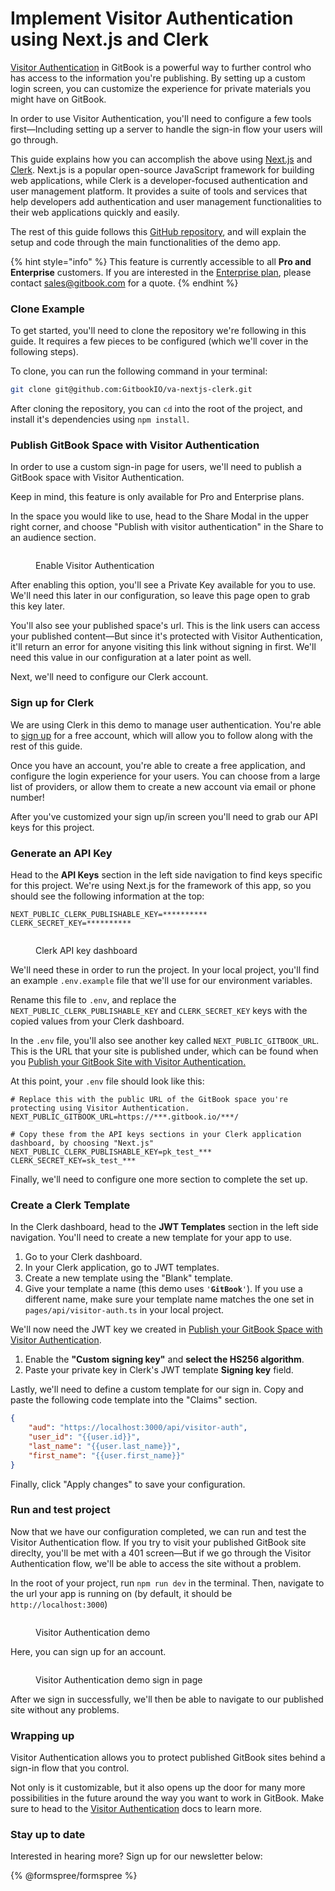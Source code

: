 # Implement Visitor Authentication using Next.js and Clerk

[Visitor Authentication](https://docs.gitbook.com/publishing/visitor-authentication) in GitBook is a powerful way to further control who has access to the information you're publishing. By setting up a custom login screen, you can customize the experience for private materials you might have on GitBook.

In order to use Visitor Authentication, you'll need to configure a few tools first—Including setting up a server to handle the sign-in flow your users will go through.

This guide explains how you can accomplish the above using [Next.js](https://nextjs.org/) and [Clerk](https://clerk.com/). Next.js is a popular open-source JavaScript framework for building web applications, while Clerk is a developer-focused authentication and user management platform. It provides a suite of tools and services that help developers add authentication and user management functionalities to their web applications quickly and easily.

The rest of this guide follows this [GitHub repository](https://github.com/GitbookIO/va-nextjs-clerk), and will explain the setup and code through the main functionalities of the demo app.

{% hint style="info" %}
This feature is currently accessible to all **Pro and Enterprise** customers. If you are interested in the [Enterprise plan](https://docs.gitbook.com/account-management/plans), please contact [sales@gitbook.com](mailto:sales@gitbook.com) for a quote.
{% endhint %}

### Clone Example

To get started, you'll need to clone the repository we're following in this guide. It requires a few pieces to be configured (which we'll cover in the following steps).

To clone, you can run the following command in your terminal:

```bash
git clone git@github.com:GitbookIO/va-nextjs-clerk.git
```

After cloning the repository, you can `cd` into the root of the project, and install it's dependencies using `npm install`.

### Publish GitBook Space with Visitor Authentication

In order to use a custom sign-in page for users, we'll need to publish a GitBook space with Visitor Authentication.&#x20;

Keep in mind, this feature is only available for Pro and Enterprise plans.

In the space you would like to use, head to the Share Modal in the upper right corner, and choose "Publish with visitor authentication" in the Share to an audience section.

<figure><img src="../../.gitbook/assets/Screenshot 2023-05-15 at 14.10.09.png" alt=""><figcaption><p>Enable Visitor Authentication</p></figcaption></figure>

After enabling this option, you'll see a Private Key available for you to use. We'll need this later in our configuration, so leave this page open to grab this key later.

You'll also see your published space's url. This is the link users can access your published content—But since it's protected with Visitor Authentication, it'll return an error for anyone visiting this link without signing in first. We'll need this value in our configuration at a later point as well.

Next, we'll need to configure our Clerk account.

### Sign up for Clerk

We are using Clerk in this demo to manage user authentication. You're able to [sign up](https://dashboard.clerk.com/) for a free account, which will allow you to follow along with the rest of this guide.&#x20;

Once you have an account, you're able to create a free application, and configure the login experience for your users. You can choose from a large list of providers, or allow them to create a new account via email or phone number!&#x20;

After you've customized your sign up/in screen you'll need to grab our API keys for this project.&#x20;

### Generate an API Key

Head to the **API Keys** section in the left side navigation to find keys specific for this project. We're using Next.js for the framework of this app, so you should see the following information at the top:

```
NEXT_PUBLIC_CLERK_PUBLISHABLE_KEY=**********
CLERK_SECRET_KEY=**********
```

<figure><img src="../../.gitbook/assets/Screenshot 2023-05-15 at 13.57.05.png" alt=""><figcaption><p>Clerk API key dashboard</p></figcaption></figure>

We'll need these in order to run the project. In your local project, you'll find an example `.env.example` file that we'll use for our environment variables.&#x20;

Rename this file to `.env`, and replace the `NEXT_PUBLIC_CLERK_PUBLISHABLE_KEY` and `CLERK_SECRET_KEY` keys with the copied values from your Clerk dashboard.

In the `.env` file, you'll also see another key called `NEXT_PUBLIC_GITBOOK_URL`. This is the URL that your site is published under, which can be found when you [Publish your GitBook Site with Visitor Authentication.](implement-visitor-authentication-using-next.js-and-clerk.md#publish-gitbook-space-with-visitor-authentication)

At this point, your `.env` file should look like this:

```properties
# Replace this with the public URL of the GitBook space you're protecting using Visitor Authentication.
NEXT_PUBLIC_GITBOOK_URL=https://***.gitbook.io/***/

# Copy these from the API keys sections in your Clerk application dashboard, by choosing "Next.js"
NEXT_PUBLIC_CLERK_PUBLISHABLE_KEY=pk_test_***
CLERK_SECRET_KEY=sk_test_***

```

Finally, we'll need to configure one more section to complete the set up.

### Create a Clerk Template

In the Clerk dashboard, head to the **JWT Templates** section in the left side navigation. You'll need to create a new template for your app to use.&#x20;

1. Go to your Clerk dashboard.
2. In your Clerk application, go to JWT templates.
3. Create a new template using the "Blank" template.
4. Give your template a name (this demo uses `'`**`GitBook`**`'`). If you use a different name, make sure your template name matches the one set in `pages/api/visitor-auth.ts` in your local project.

We'll now need the JWT key we created in [Publish your GitBook Space with Visitor Authentication](implement-visitor-authentication-using-next.js-and-clerk.md#publish-gitbook-space-with-visitor-authentication).

1. Enable the **"Custom signing key"** and **select the HS256 algorithm**.
2. Paste your private key in Clerk's JWT template **Signing key** field.

Lastly, we'll need to define a custom template for our sign in. Copy and paste the following code template into the "Claims" section.

```json
{
    "aud": "https://localhost:3000/api/visitor-auth",
    "user_id": "{{user.id}}",
    "last_name": "{{user.last_name}}",
    "first_name": "{{user.first_name}}"
}
```

Finally, click "Apply changes" to save your configuration.

### Run and test project

Now that we have our configuration completed, we can run and test the Visitor Authentication flow. If you try to visit your published GitBook site direclty, you'll be met with a 401 screen—But if we go through the Visitor Authentication flow, we'll be able to access the site without a problem.

In the root of your project, run `npm run dev` in the terminal. Then, navigate to the url your app is running on (by default, it should be `http://localhost:3000`)

<figure><img src="../../.gitbook/assets/Screenshot 2023-05-15 at 14.30.02.png" alt=""><figcaption><p>Visitor Authentication demo</p></figcaption></figure>

Here, you can sign up for an account.

<figure><img src="../../.gitbook/assets/Screenshot 2023-05-15 at 14.30.09.png" alt=""><figcaption><p>Visitor Authentication demo sign in page</p></figcaption></figure>

After we sign in successfully, we'll then be able to navigate to our published site without any problems.&#x20;

### Wrapping up

Visitor Authentication allows you to protect published GitBook sites behind a sign-in flow that you control.

Not only is it customizable, but it also opens up the door for many more possibilities in the future around the way you want to work in GitBook. Make sure to head to the [Visitor Authentication](https://docs.gitbook.com/publishing/visitor-authentication) docs to learn more.



### Stay up to date

Interested in hearing more? Sign up for our newsletter below:

{% @formspree/formspree %}
